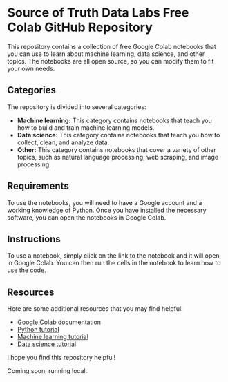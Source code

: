 # Source of Truth Data Labs Free Colab GitHub Repository

This repository contains a collection of free Google Colab notebooks that you can use to learn about machine learning, data science, and other topics. The notebooks are all open source, so you can modify them to fit your own needs.

## Categories

The repository is divided into several categories:

* **Machine learning:** This category contains notebooks that teach you how to build and train machine learning models.
* **Data science:** This category contains notebooks that teach you how to collect, clean, and analyze data.
* **Other:** This category contains notebooks that cover a variety of other topics, such as natural language processing, web scraping, and image processing.

## Requirements

To use the notebooks, you will need to have a Google account and a working knowledge of Python. Once you have installed the necessary software, you can open the notebooks in Google Colab.

## Instructions

To use a notebook, simply click on the link to the notebook and it will open in Google Colab. You can then run the cells in the notebook to learn how to use the code.

## Resources

Here are some additional resources that you may find helpful:

* [Google Colab documentation](https://colab.research.google.com/notebooks/intro.ipynb)
* [Python tutorial](https://docs.python.org/3/tutorial/)
* [Machine learning tutorial](https://scikit-learn.org/stable/tutorial/basic/tutorial.html)
* [Data science tutorial](https://www.datacamp.com/courses/data-science-intro)

I hope you find this repository helpful!

Coming soon, running local.
